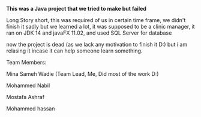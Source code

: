 <strong>This was a Java project that we tried to make but failed</strong>

Long Story short, this was required of us in certain time frame, we didn't finish it sadly but we learned a lot, it was supposed to be a clinic manager, it ran on JDK 14 and javaFX 11.02, and used SQL Server for database

now the project is dead (as we lack any motivation to finish it D:) but i am relasing it incase it can help someone learn something. 


Team Members:

Mina Sameh Wadie (Team Lead, Me, Did most of the work D:)

Mohammed Nabil 

Mostafa Ashraf

Mohammed hassan 
